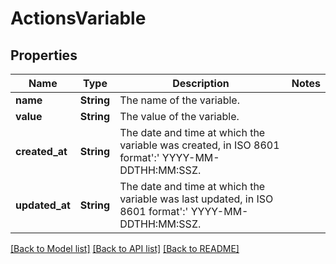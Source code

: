 # ActionsVariable

## Properties

Name | Type | Description | Notes
------------ | ------------- | ------------- | -------------
**name** | **String** | The name of the variable. | 
**value** | **String** | The value of the variable. | 
**created_at** | **String** | The date and time at which the variable was created, in ISO 8601 format':' YYYY-MM-DDTHH:MM:SSZ. | 
**updated_at** | **String** | The date and time at which the variable was last updated, in ISO 8601 format':' YYYY-MM-DDTHH:MM:SSZ. | 

[[Back to Model list]](../README.md#documentation-for-models) [[Back to API list]](../README.md#documentation-for-api-endpoints) [[Back to README]](../README.md)


